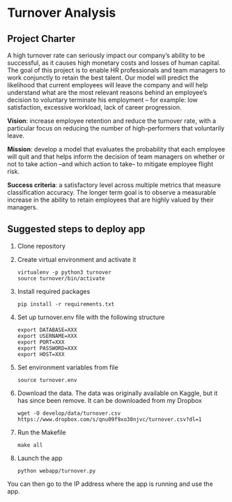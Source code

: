 # Turnover Analysis

## Project Charter
A high turnover rate can seriously impact our company’s ability to be successful, as it causes high monetary costs and losses of human capital. The goal of this project is to enable HR professionals and team managers to work conjunctly to retain the best talent. Our model will predict the likelihood that current employees will leave the company and will help understand what are the most relevant reasons behind an employee’s decision to voluntary terminate his employment – for example: low satisfaction, excessive workload, lack of career progression.

**Vision**: increase employee retention and reduce the turnover rate, with a particular focus on reducing the number of high-performers that voluntarily leave.    

**Mission**: develop a model that evaluates the probability that each employee will quit and that helps inform the decision of team managers on whether or not to take action –and which action to take– to mitigate employee flight risk.    

**Success criteria**: a satisfactory level across multiple metrics that measure classification accuracy. The longer term goal is to observe a measurable increase in the ability to retain employees that are highly valued by their managers.

 
## Suggested steps to deploy app

1. Clone repository

2. Create virtual environment and activate it

    ```
    virtualenv -p python3 turnover
    source turnover/bin/activate
    ```
    

3. Install required packages 

    ```
    pip install -r requirements.txt
    ```

4. Set up turnover.env file with the following structure

    ```
    export DATABASE=XXX
    export USERNAME=XXX
    export PORT=XXX
    export PASSWORD=XXX
    export HOST=XXX
    ```

5. Set environment variables from file

    ```
    source turnover.env
    ```

6. Download the data. The data was originally available on Kaggle, but it has since been remove. It can be downloaded from my Dropbox

    ```
    wget -O develop/data/turnover.csv https://www.dropbox.com/s/qnu09f9xo30njvc/turnover.csv?dl=1
    ```

7. Run the Makefile 

    ```
    make all
    ```

8. Launch the app

    ```
    python webapp/turnover.py
    ```

You can then go to the IP address where the app is running and use the app.